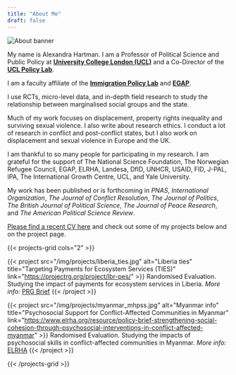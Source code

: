 ```yaml
---
title: "About Me"
draft: false
---
```

![About banner](/img/about/flipchart.jpg)


My name is Alexandra Hartman. I am a Professor of Political Science and Public Policy at **[University College London (UCL)](https://www.ucl.ac.uk/social-historical-sciences/political-science)** and a Co-Director of the **[UCL Policy Lab](https://www.ucl.ac.uk/policy-lab/)**. 

I am a faculty affiliate of the **[Immigration Policy Lab](https://immigrationlab.org)** and **[EGAP](https://egap.org)**.

I use RCTs, micro-level data, and in-depth field research to study the relationship between marginalised social groups and the state. 

Much of my work focuses on displacement, property rights inequality and surviving sexual violence. I also write about research ethics.  I conduct a lot of research in conflict and post-conflict states, but I also work on displacement and sexual violence in Europe and the UK.

I am thankful to so many people for participating in my research. I am grateful for the support of The National Science Foundation, The Norwegian Refugee Council, EGAP, ELRHA, Landesa, DfID, UNHCR, USAID, FID, J-PAL, IPA, The International Growth Centre, UCL, and Yale University. 

My work has been published or is forthcoming in *PNAS*, *International Organization*, *The Journal of Conflict Resolution*, *The Journal of Politics*, *The British 
Journal of Political Science*, *The Journal of Peace Research*, and *The 
American Political Science Review*.


[Please find a recent CV here](/cv/Hartman_CV_2025.pdf) and check out some of my projects below and on the project page. 

{{< projects-grid cols="2" >}}

{{< project src="/img/projects/liberia_ties.jpg" alt="Liberia ties" title="Targeting Payments for Ecosystem Services (TIES)" link="https://projectrg.org/project/lbr-pes/" >}}
Randomised Evaluation. Studying the impact of payments for ecosystem services in Liberia.
_More info:_ [PRG Brief](https://projectrg.org/project/lbr-pes/)
{{< /project >}}

{{< project src="/img/projects/myanmar_mhpss.jpg" alt="Myanmar info" title="Psychosocial Support for Conflict-Affected Communities in Myanmar" link="https://www.elrha.org/resource/policy-brief-strengthening-social-cohesion-through-psychosocial-interventions-in-conflict-affected-myanmar" >}}
Randomised Evaluation. Studying the impacts of psychosocial skills in conflict-affected communities in Myanmar.
_More info:_ [ELRHA](https://www.elrha.org/resource/policy-brief-strengthening-social-cohesion-through-psychosocial-interventions-in-conflict-affected-myanmar)
{{< /project >}}

{{< /projects-grid >}}


